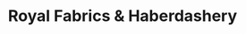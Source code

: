 ---
title: "Royal Fabrics & Haberdashery"
url: /leamington-spa/royal-fabrics-und-haberdashery/
shop: Nähzubehör
---